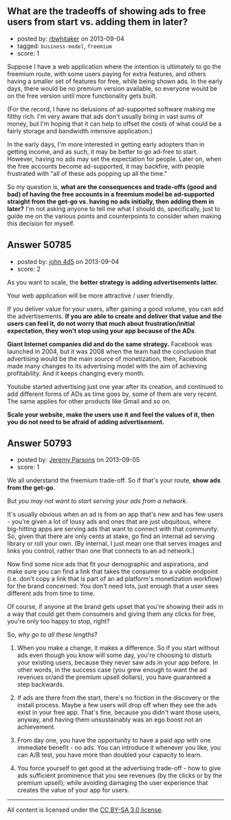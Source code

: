 ## What are the tradeoffs of showing ads to free users from start vs. adding them in later?

- posted by: [rbwhitaker](https://stackexchange.com/users/-1/15024-rbwhitaker) on 2013-09-04
- tagged: `business-model`, `freemium`
- score: 1

Suppose I have a web application where the intention is ultimately to go the freemium route, with some users paying for extra features, and others having a smaller set of features for free, while being shown ads. In the early days, there would be no premium version available, so everyone would be on the free version until more functionality gets built.

(For the record, I have no delusions of ad-supported software making me filthy rich. I'm very aware that ads don't usually bring in vast sums of money, but I'm hoping that it can help to offset the costs of what could be a fairly storage and bandwidth intensive application.)

In the early days, I'm more interested in getting early adopters than in getting income, and as such, it may be better to go ad-free to start. However, having no ads may set the expectation for people. Later on, when the free accounts become ad-supported, it may backfire, with people frustrated with "all of these ads popping up all the time."

So my question is, **what are the consequences and trade-offs (good and bad) of having the free accounts in a freemium model be ad-supported straight from the get-go vs. having no ads initially, then adding them in later?** I'm not asking anyone to tell me what I should do, specifically, just to guide me on the various points and counterpoints to consider when making this decision for myself.


## Answer 50785

- posted by: [john 4d5](https://stackexchange.com/users/-1/21439-john-4d5) on 2013-09-04
- score: 2

As you want to scale, the **better strategy is adding advertisements latter.**

Your web application will be more attractive / user friendly.

If you deliver value for your users, after gaining a good volume, you can add the advertisements. **If you are able to create and deliver that value and the users can feel it, do not worry that much about frustration/initial expectation, they won't stop using your app because of the ADs**.

**Giant Internet companies did and do the same strategy.**
Facebook was launched in 2004, but it was 2008 when the team had the conclusion that advertising would be the main source of monetization, then, Facebook made many changes to its advertising model with the aim of achieving profitability. And it keeps changing every month.

Youtube started advertising just one year after its creation, and continued to add different forms of ADs as time goes by, some of them are very recent. The same applies for other products like Gmail and so on.

**Scale your website, make the users use it and feel the values of it, then you do not need to be afraid of adding advertisement.**


## Answer 50793

- posted by: [Jeremy Parsons](https://stackexchange.com/users/-1/4291-jeremy-parsons) on 2013-09-05
- score: 1

We all understand the freemium trade-off. So if that's your route, **show ads from the get-go**.

But *you may not want to start serving your ads from a network*.

It's usually obvious when an ad is from an app that's new and has few users - you're given a lot of lousy ads and ones that are just ubquitous, where big-hitting apps are serving ads that want to connect with that community. So, given that there are only cents at stake, go find an internal ad serving library or roll your own. (By internal, I just mean one that serves images and links you control, rather than one that connects to an ad network.) 

Now find some nice ads that fit your demographic and aspirations, and make sure you can find a link that takes the consumer to a viable endpoint (i.e. don't copy a link that is part of an ad platform's monetization workflow) for the brand concerned. You don't need lots, just enough that a user sees different ads from time to time.

Of course, if anyone at the brand gets upset that you're showing their ads in a way that could get them consumers and giving them any clicks for free, you're only too happy to stop, right?

So, *why go to all these lengths*?

1. When you make a change, it makes a difference. So if you start without ads even though you know will some day, you're choosing to disturb your existing users, because they never saw ads in your app before. In other words, in the success case (you grew enough to want the ad revenues or/and the premium upsell dollars), you have guaranteed a step backwards.

2. If ads are there from the start, there's no friction in the discovery or the install process. Maybe a few users will drop off when they see the ads exist in your free app. That's fine, because you didn't want those users, anyway, and having them unsustainably was an ego boost not an achievement.

3. From day one, you have the opportunity to have a paid app with one immediate benefit - no ads. You can introduce it whenever you like, you can A/B test, you have more than doubled your capacity to learn.

4. You force yourself to get good at the advertising trade-off - how to give ads sufficient prominence that you see revenues (by the clicks or by the premium upsell); while avoiding damaging the user experience that creates the value of your app for users.



---

All content is licensed under the [CC BY-SA 3.0 license](https://creativecommons.org/licenses/by-sa/3.0/).
